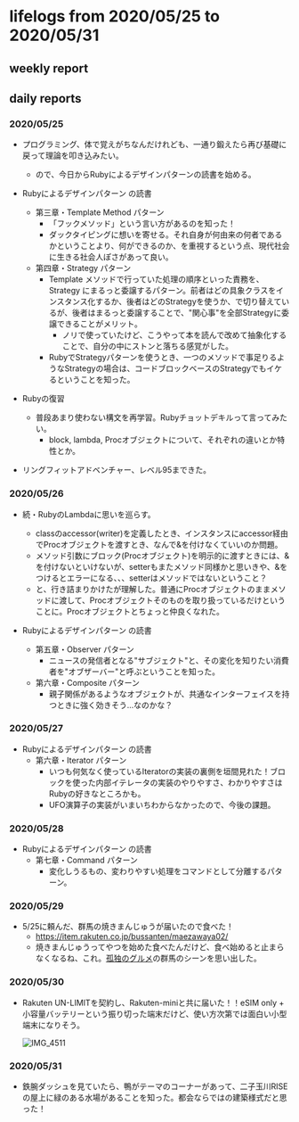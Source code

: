 # lifelogs from 2020/05/25 to 2020/05/31

## weekly report

## daily reports

### 2020/05/25

* プログラミング、体で覚えがちなんだけれども、一通り鍛えたら再び基礎に戻って理論を叩き込みたい。
  * ので、今日からRubyによるデザインパターンの読書を始める。

* Rubyによるデザインパターン の読書
  * 第三章・Template Method パターン
    * 「フックメソッド」という言い方があるのを知った！
    * ダックタイピングに想いを寄せる。それ自身が何由来の何者であるかということより、何ができるのか、を重視するという点、現代社会に生きる社会人ぽさがあって良い。
  * 第四章・Strategy パターン
    * Template メソッドで行っていた処理の順序といった責務を、Strategy にまるっと委譲するパターン。前者はどの具象クラスをインスタンス化するか、後者はどのStrategyを使うか、で切り替えているが、後者はまるっと委譲することで、"関心事"を全部Strategyに委譲できることがメリット。
      * ノリで使っていたけど、こうやって本を読んで改めて抽象化することで、自分の中にストンと落ちる感覚がした。
    * RubyでStrategyパターンを使うとき、一つのメソッドで事足りるようなStrategyの場合は、コードブロックベースのStrategyでもイケるということを知った。

* Rubyの復習
  * 普段あまり使わない構文を再学習。Rubyチョットデキルって言ってみたい。
    * block, lambda, Procオブジェクトについて、それぞれの違いとか特性とか。

* リングフィットアドベンチャー、レベル95まできた。

### 2020/05/26

* 続・RubyのLambdaに思いを巡らす。
  * classのaccessor(writer)を定義したとき、インスタンスにaccessor経由でProcオブジェクトを渡すとき、なんで&を付けなくていいのか問題。
  * メソッド引数にブロック(Procオブジェクト)を明示的に渡すときには、&を付けないといけないが、setterもまたメソッド同様かと思いきや、&をつけるとエラーになる、、、setterはメソッドではないということ？
  * と、行き詰まりかけたが理解した。普通にProcオブジェクトのままメソッドに渡して、Procオブジェクトそのものを取り扱っているだけということに。Procオブジェクトとちょっと仲良くなれた。

* Rubyによるデザインパターン の読書
  * 第五章・Observer パターン
    * ニュースの発信者となる"サブジェクト"と、その変化を知りたい消費者を"オブザーバー"と呼ぶということを知った。
  * 第六章・Composite パターン
    * 親子関係があるようなオブジェクトが、共通なインターフェイスを持つときに強く効きそう...なのかな？

### 2020/05/27

* Rubyによるデザインパターン の読書
  * 第六章・Iterator パターン
    * いつも何気なく使っているIteratorの実装の裏側を垣間見れた！ブロックを使った内部イテレータの実装のやりやすさ、わかりやすさはRubyの好きなところかも。
    * UFO演算子の実装がいまいちわからなかったので、今後の課題。

### 2020/05/28

* Rubyによるデザインパターン の読書
  * 第七章・Command パターン
    * 変化しうるもの、変わりやすい処理をコマンドとして分離するパターン。

### 2020/05/29

* 5/25に頼んだ、群馬の焼きまんじゅうが届いたので食べた！
  * https://item.rakuten.co.jp/bussanten/maezawaya02/
  * 焼きまんじゅうってやつを始めた食べたんだけど、食べ始めると止まらなくなるね、これ。[孤独のグルメ](https://www.amazon.co.jp/dp/B008ODF84I/)の群馬のシーンを思い出した。

### 2020/05/30

* Rakuten UN-LIMITを契約し、Rakuten-miniと共に届いた！！eSIM only + 小容量バッテリーという振り切った端末だけど、使い方次第では面白い小型端末になりそう。

  ![IMG_4511](https://user-images.githubusercontent.com/10176164/83390095-3a309480-a42c-11ea-9c54-acd200f3d79b.jpg)

### 2020/05/31

* 鉄腕ダッシュを見ていたら、鴨がテーマのコーナーがあって、二子玉川RISEの屋上に緑のある水場があることを知った。都会ならではの建築様式だと思った！

